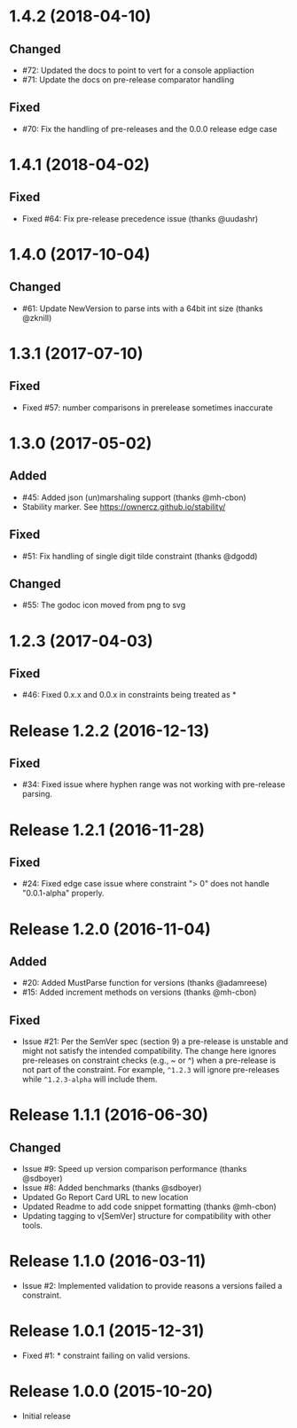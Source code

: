 # 1.4.2 (2018-04-10)

## Changed
- #72: Updated the docs to point to vert for a console appliaction
- #71: Update the docs on pre-release comparator handling

## Fixed
- #70: Fix the handling of pre-releases and the 0.0.0 release edge case

# 1.4.1 (2018-04-02)

## Fixed
- Fixed #64: Fix pre-release precedence issue (thanks @uudashr)

# 1.4.0 (2017-10-04)

## Changed
- #61: Update NewVersion to parse ints with a 64bit int size (thanks @zknill)

# 1.3.1 (2017-07-10)

## Fixed
- Fixed #57: number comparisons in prerelease sometimes inaccurate

# 1.3.0 (2017-05-02)

## Added
- #45: Added json (un)marshaling support (thanks @mh-cbon)
- Stability marker. See https://ownercz.github.io/stability/

## Fixed
- #51: Fix handling of single digit tilde constraint (thanks @dgodd)

## Changed
- #55: The godoc icon moved from png to svg

# 1.2.3 (2017-04-03)

## Fixed
- #46: Fixed 0.x.x and 0.0.x in constraints being treated as *

# Release 1.2.2 (2016-12-13)

## Fixed
- #34: Fixed issue where hyphen range was not working with pre-release parsing.

# Release 1.2.1 (2016-11-28)

## Fixed
- #24: Fixed edge case issue where constraint "> 0" does not handle "0.0.1-alpha"
  properly.

# Release 1.2.0 (2016-11-04)

## Added
- #20: Added MustParse function for versions (thanks @adamreese)
- #15: Added increment methods on versions (thanks @mh-cbon)

## Fixed
- Issue #21: Per the SemVer spec (section 9) a pre-release is unstable and
  might not satisfy the intended compatibility. The change here ignores pre-releases
  on constraint checks (e.g., ~ or ^) when a pre-release is not part of the
  constraint. For example, `^1.2.3` will ignore pre-releases while
  `^1.2.3-alpha` will include them.

# Release 1.1.1 (2016-06-30)

## Changed
- Issue #9: Speed up version comparison performance (thanks @sdboyer)
- Issue #8: Added benchmarks (thanks @sdboyer)
- Updated Go Report Card URL to new location
- Updated Readme to add code snippet formatting (thanks @mh-cbon)
- Updating tagging to v[SemVer] structure for compatibility with other tools.

# Release 1.1.0 (2016-03-11)

- Issue #2: Implemented validation to provide reasons a versions failed a
  constraint.

# Release 1.0.1 (2015-12-31)

- Fixed #1: * constraint failing on valid versions.

# Release 1.0.0 (2015-10-20)

- Initial release
